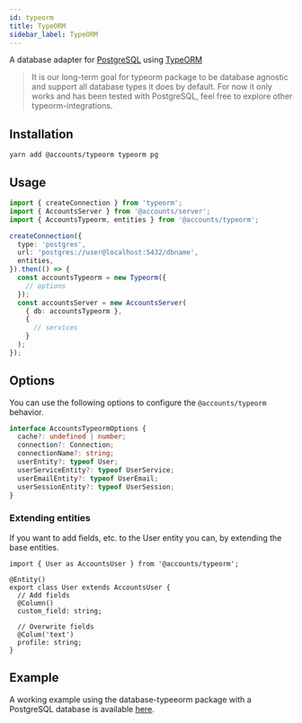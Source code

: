 ```yaml
---
id: typeorm
title: TypeORM
sidebar_label: TypeORM
---
```


A database adapter for [PostgreSQL](https://www.postgresql.org/) using [TypeORM](https://typeorm.io/)

> It is our long-term goal for typeorm package to be database agnostic and support all database types it does by default.
> For now it only works and has been tested with PostgreSQL, feel free to explore other typeorm-integrations.

## Installation

```
yarn add @accounts/typeorm typeorm pg
```

## Usage

```typescript
import { createConnection } from 'typeorm';
import { AccountsServer } from '@accounts/server';
import { AccountsTypeorm, entities } from '@accounts/typeorm';

createConnection({
  type: 'postgres',
  url: 'postgres://user@localhost:5432/dbname',
  entities,
}).then(() => {
  const accountsTypeorm = new Typeorm({
    // options
  });
  const accountsServer = new AccountsServer(
    { db: accountsTypeorm },
    {
      // services
    }
  );
});
```

## Options

You can use the following options to configure the `@accounts/typeorm` behavior.

```typescript
interface AccountsTypeormOptions {
  cache?: undefined | number;
  connection?: Connection;
  connectionName?: string;
  userEntity?: typeof User;
  userServiceEntity?: typeof UserService;
  userEmailEntity?: typeof UserEmail;
  userSessionEntity?: typeof UserSession;
}
```

### Extending entities

If you want to add fields, etc. to the User entity you can, by extending the base entities.

```tsx
import { User as AccountsUser } from '@accounts/typeorm';

@Entity()
export class User extends AccountsUser {
  // Add fields
  @Column()
  custom_field: string;

  // Overwrite fields
  @Colum('text')
  profile: string;
}
```

## Example

A working example using the database-typeeorm package with a PostgreSQL database is available [here](https://github.com/accounts-js/accounts/tree/master/examples/graphql-server-typeorm-postgres).
